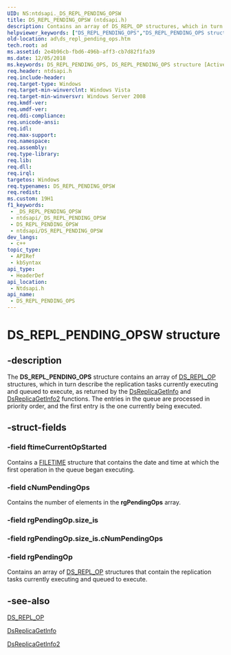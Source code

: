 ```yaml
---
UID: NS:ntdsapi._DS_REPL_PENDING_OPSW
title: DS_REPL_PENDING_OPSW (ntdsapi.h)
description: Contains an array of DS_REPL_OP structures, which in turn describe the replication tasks currently executing and queued to execute, as returned by the DsReplicaGetInfo and DsReplicaGetInfo2 functions.
helpviewer_keywords: ["DS_REPL_PENDING_OPS","DS_REPL_PENDING_OPS structure [Active Directory]","DS_REPL_PENDING_OPSW","_DS_REPL_PENDING_OPSW","_glines_ds_repl_pending_ops","ad.ds__repl__pending__ops","ad.ds_repl_pending_ops","ntdsapi/DS_REPL_PENDING_OPS"]
old-location: ad\ds_repl_pending_ops.htm
tech.root: ad
ms.assetid: 2e4b96cb-fbd6-496b-aff3-cb7d82f1fa39
ms.date: 12/05/2018
ms.keywords: DS_REPL_PENDING_OPS, DS_REPL_PENDING_OPS structure [Active Directory], DS_REPL_PENDING_OPSW, _DS_REPL_PENDING_OPSW, _glines_ds_repl_pending_ops, ad.ds__repl__pending__ops, ad.ds_repl_pending_ops, ntdsapi/DS_REPL_PENDING_OPS
req.header: ntdsapi.h
req.include-header: 
req.target-type: Windows
req.target-min-winverclnt: Windows Vista
req.target-min-winversvr: Windows Server 2008
req.kmdf-ver: 
req.umdf-ver: 
req.ddi-compliance: 
req.unicode-ansi: 
req.idl: 
req.max-support: 
req.namespace: 
req.assembly: 
req.type-library: 
req.lib: 
req.dll: 
req.irql: 
targetos: Windows
req.typenames: DS_REPL_PENDING_OPSW
req.redist: 
ms.custom: 19H1
f1_keywords:
 - _DS_REPL_PENDING_OPSW
 - ntdsapi/_DS_REPL_PENDING_OPSW
 - DS_REPL_PENDING_OPSW
 - ntdsapi/DS_REPL_PENDING_OPSW
dev_langs:
 - c++
topic_type:
 - APIRef
 - kbSyntax
api_type:
 - HeaderDef
api_location:
 - Ntdsapi.h
api_name:
 - DS_REPL_PENDING_OPS
---
```


# DS_REPL_PENDING_OPSW structure


## -description

The <b>DS_REPL_PENDING_OPS</b> structure contains an array of <a href="/windows/desktop/api/ntdsapi/ns-ntdsapi-ds_repl_opw">DS_REPL_OP</a> structures, which in turn describe the replication tasks currently executing and queued to execute, as returned by the 
<a href="/windows/desktop/api/ntdsapi/nf-ntdsapi-dsreplicagetinfow">DsReplicaGetInfo</a> and <a href="/windows/desktop/api/ntdsapi/nf-ntdsapi-dsreplicagetinfo2w">DsReplicaGetInfo2</a> functions. The entries in the queue are processed in priority order, and the first entry is the one currently being executed.

## -struct-fields

### -field ftimeCurrentOpStarted

Contains a <a href="/windows/desktop/api/minwinbase/ns-minwinbase-filetime">FILETIME</a> structure that contains the date and time at which the first operation in the queue began executing.

### -field cNumPendingOps

Contains the number of elements in the <b>rgPendingOps</b> array.

### -field rgPendingOp.size_is

### -field rgPendingOp.size_is.cNumPendingOps

### -field rgPendingOp

Contains an array of <a href="/windows/desktop/api/ntdsapi/ns-ntdsapi-ds_repl_opw">DS_REPL_OP</a> structures that contain the replication tasks currently executing and queued to execute.

## -see-also

<a href="/windows/desktop/api/ntdsapi/ns-ntdsapi-ds_repl_opw">DS_REPL_OP</a>



<a href="/windows/desktop/api/ntdsapi/nf-ntdsapi-dsreplicagetinfow">DsReplicaGetInfo</a>



<a href="/windows/desktop/api/ntdsapi/nf-ntdsapi-dsreplicagetinfo2w">DsReplicaGetInfo2</a>
